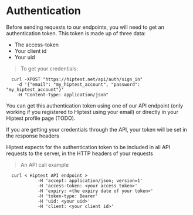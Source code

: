 # Authentication

Before sending requests to our endpoints, you will need to get an authentication token.
This token is made up of three data:

* The access-token
* Your client id
* Your uid

> To get your credentials:

```shell
  curl -XPOST "https://hiptest.net/api/auth/sign_in"
    -d '{"email": "my_hiptest_account", "password": "my_hiptest_account"}'
    -H "Content-Type: application/json"
```

You can get this authentication token using one of our API endpoint (only working if you registered to Hiptest using your email) or directly
in your Hiptest profile page (TODO).

<aside class="notice"> If you are getting your credentials through the API, your token will be set in the response headers</aside>

 Hiptest expects for the authentication token to be included in all API requests to the server, in the HTTP headers of your requests

> An API call example

```shell
  curl < Hiptest API endpoint >
            -H 'accept: application/json; version=1'
            -H 'access-token: <your access token>'
            -H 'expiry: <the expiry date of your token>'
            -H 'token-type: Bearer'
            -H 'uid: <your uid>'
            -H 'client: <your client id>'
```
